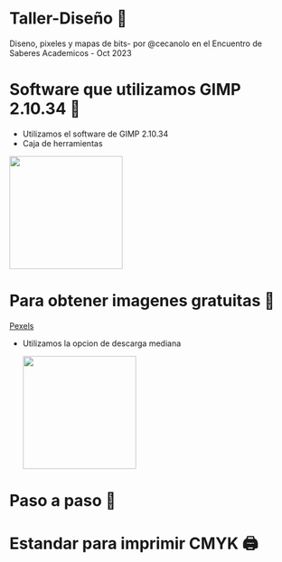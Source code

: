 # Taller-Diseño 🧠
Diseno, pixeles y mapas de bits- por @cecanolo en el Encuentro de Saberes Academicos - Oct 2023

# Software que utilizamos GIMP 2.10.34 🐺

  * Utilizamos el software de GIMP 2.10.34
  * Caja de herramientas
   <img  width="200" src="https://user-images.githubusercontent.com/96964513/276786476-d9add78e-cdbe-4c60-b351-52ffaeaa8866.png" />

# Para obtener imagenes gratuitas 🎨

  [Pexels](https://www.pexels.com/es-es/)

  * Utilizamos la opcion de descarga mediana

    <img align="center" width="200" src="https://user-images.githubusercontent.com/96964513/276787015-1421a707-b62a-4c4e-8205-8c7a4d14949d.png" />
    
# Paso a paso 👀

# Estandar para imprimir CMYK 🖨
